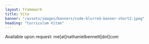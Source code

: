 ```yaml
---
layout: framework
title: Vita
banner: "/assets/images/banners/code-blurred-banner-short2.jpeg"
heading: "Curriculum Vitae"
---
```


Available upon request: me[at]nathanielbennett[dot]com